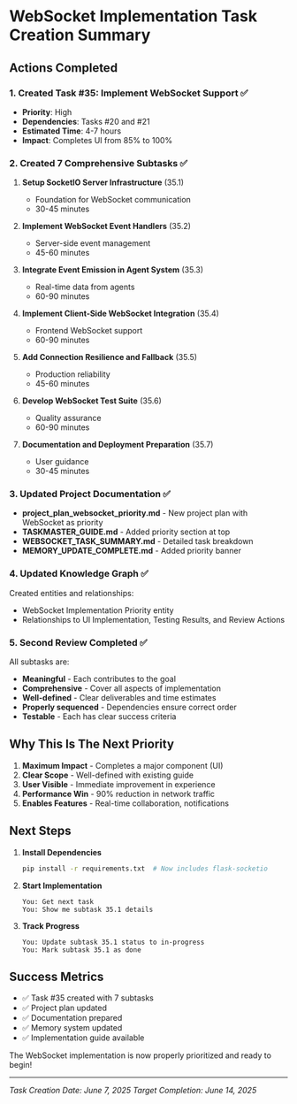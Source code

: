 # WebSocket Implementation Task Creation Summary

## Actions Completed

### 1. Created Task #35: Implement WebSocket Support ✅
- **Priority**: High
- **Dependencies**: Tasks #20 and #21
- **Estimated Time**: 4-7 hours
- **Impact**: Completes UI from 85% to 100%

### 2. Created 7 Comprehensive Subtasks ✅

1. **Setup SocketIO Server Infrastructure** (35.1)
   - Foundation for WebSocket communication
   - 30-45 minutes

2. **Implement WebSocket Event Handlers** (35.2)
   - Server-side event management
   - 45-60 minutes

3. **Integrate Event Emission in Agent System** (35.3)
   - Real-time data from agents
   - 60-90 minutes

4. **Implement Client-Side WebSocket Integration** (35.4)
   - Frontend WebSocket support
   - 60-90 minutes

5. **Add Connection Resilience and Fallback** (35.5)
   - Production reliability
   - 45-60 minutes

6. **Develop WebSocket Test Suite** (35.6)
   - Quality assurance
   - 60-90 minutes

7. **Documentation and Deployment Preparation** (35.7)
   - User guidance
   - 30-45 minutes

### 3. Updated Project Documentation ✅

- **project_plan_websocket_priority.md** - New project plan with WebSocket as priority
- **TASKMASTER_GUIDE.md** - Added priority section at top
- **WEBSOCKET_TASK_SUMMARY.md** - Detailed task breakdown
- **MEMORY_UPDATE_COMPLETE.md** - Added priority banner

### 4. Updated Knowledge Graph ✅

Created entities and relationships:
- WebSocket Implementation Priority entity
- Relationships to UI Implementation, Testing Results, and Review Actions

### 5. Second Review Completed ✅

All subtasks are:
- **Meaningful** - Each contributes to the goal
- **Comprehensive** - Cover all aspects of implementation
- **Well-defined** - Clear deliverables and time estimates
- **Properly sequenced** - Dependencies ensure correct order
- **Testable** - Each has clear success criteria

## Why This Is The Next Priority

1. **Maximum Impact** - Completes a major component (UI)
2. **Clear Scope** - Well-defined with existing guide
3. **User Visible** - Immediate improvement in experience
4. **Performance Win** - 90% reduction in network traffic
5. **Enables Features** - Real-time collaboration, notifications

## Next Steps

1. **Install Dependencies**
   ```bash
   pip install -r requirements.txt  # Now includes flask-socketio
   ```

2. **Start Implementation**
   ```
   You: Get next task
   You: Show me subtask 35.1 details
   ```

3. **Track Progress**
   ```
   You: Update subtask 35.1 status to in-progress
   You: Mark subtask 35.1 as done
   ```

## Success Metrics

- ✅ Task #35 created with 7 subtasks
- ✅ Project plan updated
- ✅ Documentation prepared
- ✅ Memory system updated
- ✅ Implementation guide available

The WebSocket implementation is now properly prioritized and ready to begin!

---

*Task Creation Date: June 7, 2025*
*Target Completion: June 14, 2025*